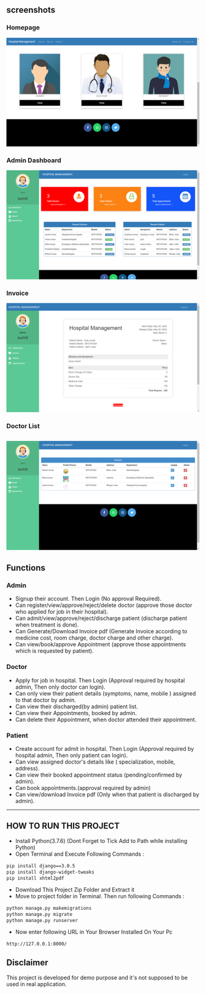
## screenshots
### Homepage
![homepage snap](https://github.com/arvindfoujdar/Hospital-Management-Portal/blob/main/static/screenshots/homepage.png)
### Admin Dashboard
![dashboard snap](https://github.com/arvindfoujdar/Hospital-Management-Portal/blob/aa197ffac989f9ca533ef5297ab16d79d090f34d/static/screenshots/admin_dashboard.png)
### Invoice
![invoice snap](https://github.com/arvindfoujdar/Hospital-Management-Portal/blob/main/static/screenshots/invoice.png?raw=true)
### Doctor List
![Doctor Snap](https://github.com/arvindfoujdar/Hospital-Management-Portal/blob/85ad47beee1ac82123d17e37b5caf3663813f542/static/screenshots/admin_doctor.png)
---
## Functions
### Admin
- Signup their account. Then Login (No approval Required).
- Can register/view/approve/reject/delete doctor (approve those doctor who applied for job in their hospital).
- Can admit/view/approve/reject/discharge patient (discharge patient when treatment is done).
- Can Generate/Download Invoice pdf (Generate Invoice according to medicine cost, room charge, doctor charge and other charge).
- Can view/book/approve Appointment (approve those appointments which is requested by patient).

### Doctor
- Apply for job in hospital. Then Login (Approval required by hospital admin, Then only doctor can login).
- Can only view their patient details (symptoms, name, mobile ) assigned to that doctor by admin.
- Can view their discharged(by admin) patient list.
- Can view their Appointments, booked by admin.
- Can delete their Appointment, when doctor attended their appointment.

### Patient
- Create account for admit in hospital. Then Login (Approval required by hospital admin, Then only patient can login).
- Can view assigned doctor's details like ( specialization, mobile, address).
- Can view their booked appointment status (pending/confirmed by admin).
- Can book appointments.(approval required by admin)
- Can view/download Invoice pdf (Only when that patient is discharged by admin).

---

## HOW TO RUN THIS PROJECT
- Install Python(3.7.6) (Dont Forget to Tick Add to Path while installing Python)
- Open Terminal and Execute Following Commands :
```
pip install django==3.0.5
pip install django-widget-tweaks
pip install xhtml2pdf
```
- Download This Project Zip Folder and Extract it
- Move to project folder in Terminal. Then run following Commands :
```
python manage.py makemigrations
python manage.py migrate
python manage.py runserver
```
- Now enter following URL in Your Browser Installed On Your Pc
```
http://127.0.0.1:8000/
```
## Disclaimer
This project is developed for demo purpose and it's not supposed to be used in real application.

